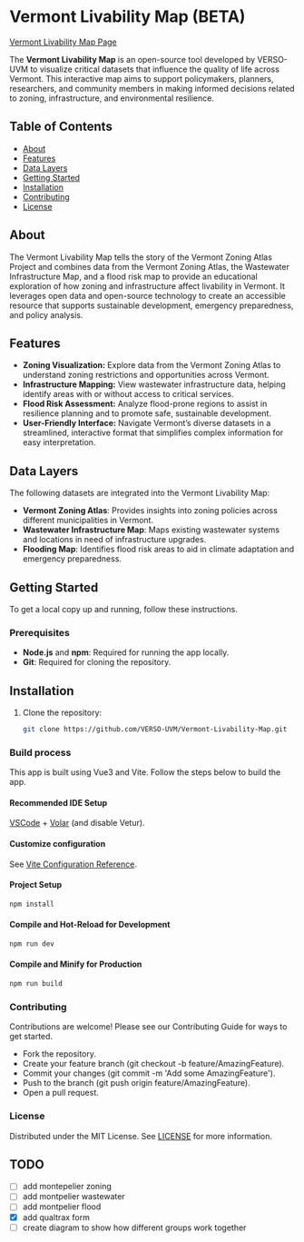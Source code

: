 # Vermont Livability Map (BETA)

[Vermont Livability Map Page](https://verso-uvm.github.io/Vermont-Livability-Map/
)

The **Vermont Livability Map** is an open-source tool developed by VERSO-UVM to visualize critical datasets that influence the quality of life across Vermont. This interactive map aims to support policymakers, planners, researchers, and community members in making informed decisions related to zoning, infrastructure, and environmental resilience.

## Table of Contents
- [About](#about)
- [Features](#features)
- [Data Layers](#data-layers)
- [Getting Started](#getting-started)
- [Installation](#installation)
- [Contributing](#contributing)
- [License](#license)

## About
The Vermont Livability Map tells the story of the Vermont Zoning Atlas Project and combines data from the Vermont Zoning Atlas, the Wastewater Infrastructure Map, and a flood risk map to provide an educational exploration of how zoning and infrastructure affect livability in Vermont. It leverages open data and open-source technology to create an accessible resource that supports sustainable development, emergency preparedness, and policy analysis.

## Features
- **Zoning Visualization:** Explore data from the Vermont Zoning Atlas to understand zoning restrictions and opportunities across Vermont.
- **Infrastructure Mapping:** View wastewater infrastructure data, helping identify areas with or without access to critical services.
- **Flood Risk Assessment:** Analyze flood-prone regions to assist in resilience planning and to promote safe, sustainable development.
- **User-Friendly Interface:** Navigate Vermont’s diverse datasets in a streamlined, interactive format that simplifies complex information for easy interpretation.

## Data Layers
The following datasets are integrated into the Vermont Livability Map:
- **Vermont Zoning Atlas**: Provides insights into zoning policies across different municipalities in Vermont.
- **Wastewater Infrastructure Map**: Maps existing wastewater systems and locations in need of infrastructure upgrades.
- **Flooding Map**: Identifies flood risk areas to aid in climate adaptation and emergency preparedness.

## Getting Started
To get a local copy up and running, follow these instructions.

### Prerequisites
- **Node.js** and **npm**: Required for running the app locally.
- **Git**: Required for cloning the repository.

## Installation
1. Clone the repository:
   ```bash
   git clone https://github.com/VERSO-UVM/Vermont-Livability-Map.git

### Build process

This app is built using Vue3 and Vite. Follow the steps below to build the app.

#### Recommended IDE Setup

[VSCode](https://code.visualstudio.com/) + [Volar](https://marketplace.visualstudio.com/items?itemName=Vue.volar) (and disable Vetur).

#### Customize configuration

See [Vite Configuration Reference](https://vite.dev/config/).

#### Project Setup

```sh
npm install
```

#### Compile and Hot-Reload for Development

```sh
npm run dev
```

#### Compile and Minify for Production

```sh
npm run build
```

### Contributing
Contributions are welcome! Please see our Contributing Guide for ways to get started.

* Fork the repository.
* Create your feature branch (git checkout -b feature/AmazingFeature).
* Commit your changes (git commit -m 'Add some AmazingFeature').
* Push to the branch (git push origin feature/AmazingFeature).
* Open a pull request.

### License
Distributed under the MIT License. See [LICENSE](LICENSE.md) for more information.



## TODO

- [ ] add montepelier zoning
- [ ] add montpelier wastewater
- [ ] add montpelier flood
- [x] add qualtrax form
- [ ] create diagram to show how different groups work together 
